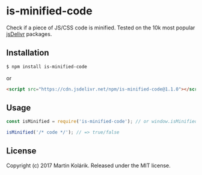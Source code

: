 # is-minified-code

Check if a piece of JS/CSS code is minified. Tested on the 10k most popular [jsDelivr](https://www.jsdelivr.com) packages.

## Installation

```bash
$ npm install is-minified-code
```

or

```html
<script src="https://cdn.jsdelivr.net/npm/is-minified-code@1.1.0"></script>
```

## Usage

```js
const isMinified = require('is-minified-code'); // or window.isMinified

isMinified('/* code */'); // => true/false
```

## License
Copyright (c) 2017 Martin Kolárik. Released under the MIT license.
